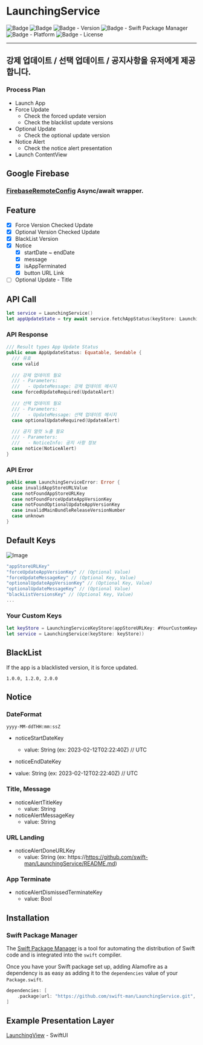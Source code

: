 # LaunchingService

![Badge](https://img.shields.io/badge/swift-white.svg?style=flat-square&logo=Swift)
![Badge](https://img.shields.io/badge/SwiftUI-001b87.svg?style=flat-square&logo=Swift&logoColor=black)
![Badge - Version](https://img.shields.io/badge/Version-0.7.0-1177AA?style=flat-square)
![Badge - Swift Package Manager](https://img.shields.io/badge/SPM-compatible-orange?style=flat-square)
![Badge - Platform](https://img.shields.io/badge/platform-mac_12|ios_15-yellow?style=flat-square)
![Badge - License](https://img.shields.io/badge/license-MIT-black?style=flat-square)  

---
## 강제 업데이트 / 선택 업데이트 / 공지사항을 유저에게 제공합니다.
### Process Plan
* Launch App
* Force Update
  * Check the forced update version
  * Check the blacklist update versions
* Optional Update
  * Check the optional update version
* Notice Alert
  * Check the notice alert presentation
* Launch ContentView

## Google Firebase
### [FirebaseRemoteConfig](https://github.com/firebase/firebase-ios-sdk) Async/await wrapper.

## Feature
* [x] Force Version Checked Update
* [x] Optional Version Checked Update
* [x] BlackList Version
* [x] Notice
  * [x] startDate ~ endDate
  * [x] message
  * [x] isAppTerminated
  * [x] button URL Link
* [ ] Optional Update - Title

## API Call
```swift
let service = LaunchingService()
let appUpdateState = try await service.fetchAppStatus(keyStore: LaunchingServiceKeyStore())
```

### API Response
```swift
/// Result types App Update Status
public enum AppUpdateStatus: Equatable, Sendable {
  /// 유효
  case valid
  
  /// 강제 업데이트 필요
  /// - Parameters:
  ///   - UpdateMessage: 강제 업데이트 메시지
  case forcedUpdateRequired(UpdateAlert)
  
  /// 선택 업데이트 필요
  /// - Parameters:
  ///   - UpdateMessage: 선택 업데이트 메시지
  case optionalUpdateRequired(UpdateAlert)
  
  /// 공지 얼럿 노출 필요
  /// - Parameters:
  ///   - NoticeInfo: 공지 사항 정보
  case notice(NoticeAlert)
}
```

### API Error
```swift
public enum LaunchingServiceError: Error {
  case invalidAppStoreURLValue
  case notFoundAppStoreURLKey
  case notFoundForceUpdateAppVersionKey
  case notFoundOptionalUpdateAppVersionKey
  case invalidMainBundleReleaseVersionNumber
  case unknown
}
```

## Default Keys
![Image](https://drive.google.com/uc?export=view&id=1f2dRMrS9SuRiVWXolqrGLXiCvrpgcVQd)  

```swift
"appStoreURLKey"
"forceUpdateAppVersionKey" // (Optional Value)
"forceUpdateMessageKey" // (Optional Key, Value)
"optionalUpdateAppVersionKey" // (Optional Key, Value)
"optionalUpdateMessageKey" // (Optional Value)
"blackListVersionsKey" // (Optional Key, Value)
...
```

### Your Custom Keys
```swift
let keyStore = LaunchingServiceKeyStore(appStoreURLKey: #YourCustomKey#, ...)
let service = LaunchingService(keyStore: keyStore))
```

## BlackList
If the app is a blacklisted version, it is force updated.
```
1.0.0, 1.2.0, 2.0.0
```

## Notice
### DateFormat
```
yyyy-MM-ddTHH:mm:ssZ
```

* noticeStartDateKey
  * value: String (ex: 2023-02-12T02:22:40Z) // UTC
  
* noticeEndDateKey
 * value: String (ex: 2023-02-12T02:22:40Z) // UTC
 
### Title, Message
* noticeAlertTitleKey
  * value: String
* noticeAlertMessageKey
  * value: String

### URL Landing
* noticeAlertDoneURLKey
  * value: String (ex: https://https://github.com/swift-man/LaunchingService/README.md)

### App Terminate
* noticeAlertDismissedTerminateKey
  * value: Bool

## Installation
### Swift Package Manager

The [Swift Package Manager](https://swift.org/package-manager/) is a tool for automating the distribution of Swift code and is integrated into the `swift` compiler. 

Once you have your Swift package set up, adding Alamofire as a dependency is as easy as adding it to the `dependencies` value of your `Package.swift`.

```swift
dependencies: [
    .package(url: "https://github.com/swift-man/LaunchingService.git", .from: "0.6.0")
]
```

## Example Presentation Layer
[LaunchingView](https://github.com/swift-man/LaunchingView) - SwiftUI
